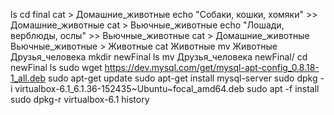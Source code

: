 ls
cd final
cat > Домашние_животные
echo "Собаки, кошки, хомяки" >> Домашние_животные
cat > Вьючные_животные
echo "Лошади, верблюды, ослы" >> Вьючные_животные
cat > Домашние_животные Вьючные_животные > Животные
cat Животные
mv Животные Друзья_человека
mkdir newFinal
ls
mv Друзья_человека newFinal/
cd newFinal
ls
sudo wget https://dev.mysql.com/get/mysql-apt-config_0.8.18-1_all.deb
sudo apt-get update
sudo apt-get install mysql-server
sudo dpkg -i virtualbox-6.1_6.1.36-152435~Ubuntu~focal_amd64.deb
sudo apt -f install
sudo dpkg-r virtualbox-6.1
history


